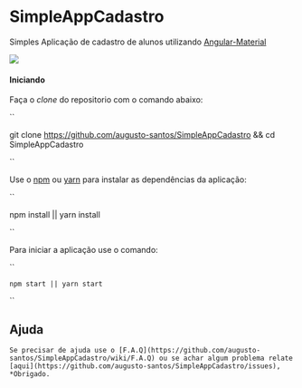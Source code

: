 # SimpleAppCadastro
Simples Aplicação de cadastro de alunos utilizando [Angular-Material](https://material.angularjs.org/latest/)

<img src="https://s-media-cache-ak0.pinimg.com/originals/0a/7b/48/0a7b48f364380f207a517a2962b5dd37.png" />

#### Iniciando
  Faça o *clone* do repositorio com o comando abaixo:
  
``

  git clone https://github.com/augusto-santos/SimpleAppCadastro && cd SimpleAppCadastro
  
``

  Use o [npm](https://www.npmjs.com/) ou [yarn](https://yarnpkg.com/pt-BR/) para instalar as dependências da aplicação:
  
``

  npm install || yarn install
  
``

  Para iniciar a aplicação use o comando:
  
  ``
  
    npm start || yarn start
    
  ``
  
  ## Ajuda
    Se precisar de ajuda use o [F.A.Q](https://github.com/augusto-santos/SimpleAppCadastro/wiki/F.A.Q) ou se achar algum problema relate [aqui](https://github.com/augusto-santos/SimpleAppCadastro/issues), *Obrigado.
